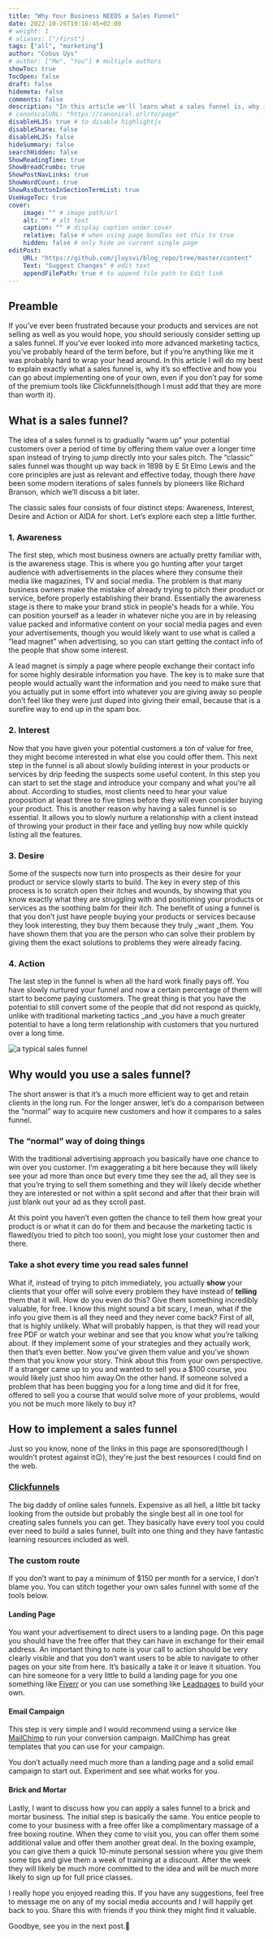 ```yaml
---
title: "Why Your Business NEEDS a Sales Funnel"
date: 2022-10-26T19:16:45+02:00
# weight: 1
# aliases: ["/first"]
tags: ["all", "marketing"]
author: "Cobus Uys"
# author: ["Me", "You"] # multiple authors
showToc: true
TocOpen: false
draft: false
hidemeta: false
comments: false
description: "In this article we'll learn what a sales funnel is, why it's such a powerful marketing tactic and how to implement your own."
# canonicalURL: "https://canonical.url/to/page"
disableHLJS: true # to disable highlightjs
disableShare: false
disableHLJS: false
hideSummary: false
searchHidden: false
ShowReadingTime: true
ShowBreadCrumbs: true
ShowPostNavLinks: true
ShowWordCount: true
ShowRssButtonInSectionTermList: true
UseHugoToc: true
cover:
    image: "" # image path/url
    alt: "" # alt text
    caption: "" # display caption under cover
    relative: false # when using page bundles set this to true
    hidden: false # only hide on current single page
editPost:
    URL: "https://github.com/jluysvi/blog_repo/tree/master/content"
    Text: "Suggest Changes" # edit text
    appendFilePath: true # to append file path to Edit link
---
```


## Preamble

If you’ve ever been frustrated because your products and services are not selling as well as you would hope, you should seriously consider setting up a sales funnel. If you’ve ever looked into more advanced marketing tactics, you’ve probably heard of the term before, but if you’re anything like me it was probably hard to wrap your head around. In this article I will do my best to explain exactly what a sales funnel is, why it’s so effective and how you can go about implementing one of your own, even if you don’t pay for some of the premium tools like Clickfunnels(though I must add that they are more than worth it).


## What is a sales funnel?

The idea of a sales funnel is to gradually “warm up” your potential customers over a period of time by offering them value over a longer time span instead of trying to jump directly into your sales pitch. The “classic” sales funnel was thought up way back in 1898 by E St Elmo Lewis and the core principles are just as relevant and effective today, though there _have_ been some modern iterations of sales funnels by pioneers like Richard Branson, which we’ll discuss a bit later. 

The classic sales four consists of four distinct steps: Awareness, Interest, Desire and Action or AIDA for short. Let’s explore each step a little further.



### 1. Awareness

The first step, which most business owners are actually pretty familiar with, is the awareness stage. This is where you go hunting after your target audience with advertisements in the places where they consume their media like magazines, TV and social media. The problem is that many business owners make the mistake of already trying to pitch their product or service, before properly establishing their brand. Essentially the awareness stage is there to make your brand stick in people's heads for a while. You can position yourself as a leader in whatever niche you are in by releasing value packed and informative content on your social media pages and even your advertisements, though you would likely want to use what is called a “lead magnet” when advertising, so you can start getting the contact info of the people that show some interest.


A lead magnet is simply a page where people exchange their contact info for some highly desirable information you have. The key is to make sure that people would actually want the information and you need to make sure that you actually put in some effort into whatever you are giving away so people don’t feel like they were just duped into giving their email, because that is a surefire way to end up in the spam box.

### 2. Interest

Now that you have given your potential customers a ton of value for free, they might become interested in what else you could offer them. This next step in the funnel is all about slowly building interest in your products or services by drip feeding the suspects some useful content. In this step you can start to set the stage and introduce your company and what you’re all about. According to studies, most clients need to hear your value proposition at least three to five times before they will even consider buying your product. This is another reason why having a sales funnel is so essential. It allows you to slowly nurture a relationship with a client instead of throwing your product in their face and yelling buy now while quickly listing all the features. 

### 3. Desire

Some of the suspects now turn into prospects as their desire for your product or service slowly starts to build. The key in every step of this process is to scratch open their itches and wounds, by showing that you know exactly what they are struggling with and positioning your products or services as the soothing balm for their itch. The benefit of using a funnel is that you don’t just have people buying your products or services because they look interesting, they buy them because they truly _want _them. You have shown them that you are the person who can solve their problem by giving them the exact solutions to problems they were already facing.

### 4. Action

The last step in the funnel is when all the hard work finally pays off. You have slowly nurtured your funnel and now a certain percentage of them will start to become paying customers. The great thing is that you have the potential to still convert some of the people that did not respond as quickly, unlike with traditional marketing tactics _and _you have a much greater potential to have a long term relationship with customers that you nurtured over a long time. 

![a typical sales funnel](/images/sales_funnel.png "https://www.vecteezy.com/free-vector/sales-funnel")

## Why would you use a sales funnel?

The short answer is that it’s a much more efficient way to get and retain clients in the long run. For the longer answer, let’s do a comparison between the “normal” way to acquire new customers and how it compares to a sales funnel. 


### The “normal” way of doing things

With the traditional advertising approach you basically have one chance to win over you customer. I’m exaggerating a bit here because they will likely see your ad more than once but every time they see the ad, all they see is that you’re trying to sell them something and they will likely decide whether they are interested or not within a split second and after that their brain will just blank out your ad as they scroll past. 

At this point you haven’t even gotten the chance to tell them how great your product is or what it can do for them and because the marketing tactic is flawed(you tried to pitch too soon), you might lose your customer then and there. 


### Take a shot every time you read sales funnel

What if, instead of trying to pitch immediately, you actually **show** your clients that your offer will solve every problem they have instead of **telling** them that it will. How do you even do this? Give them something incredibly valuable, for free. I know this might sound a bit scary, I mean, what if the info you give them is all they need and they never come back? First of all, that is highly unlikely. What will probably happen, is that they will read your free PDF or watch your webinar and see that you know what you’re talking about. If they implement some of your strategies and they actually work, then that’s even better. Now you’ve given them value and you’ve shown them that you know your story. Think about this from your own perspective. If a stranger came up to you and wanted to sell you a $100 course, you would likely just shoo him away.On the other hand. If someone solved a problem that has been bugging you for a long time and did it for free, offered to sell you a course that would solve more of your problems, would you not be much more likely to buy it?


## How to implement a sales funnel

Just so you know, none of the links in this page are sponsored(though I wouldn’t protest against it😉), they're just the best resources I could find on the web. 


### [Clickfunnels](https://www.clickfunnels.com/)

The big daddy of online sales funnels. Expensive as all hell, a little bit tacky looking from the outside but probably the single best all in one tool for creating sales funnels you can get. They basically have every tool you could ever need to build a sales funnel, built into one thing and they have fantastic learning resources included as well. 


### The custom route

If you don’t want to pay a minimum of $150 per month for a service, I don’t blame you. You can stitch together your own sales funnel with some of the tools below. 


#### Landing Page

You want your advertisement to direct users to a landing page. On this page you should have the free offer that they can have in exchange for their email address. An important thing to note is your call to action should be very clearly visible and that you don’t want users to be able to navigate to other pages on your site from here. It’s basically a take it or leave it situation. You can hire someone for a very little to build a landing page for you one something like [Fiverr](https://www.fiverr.com/) or you can use something like [Leadpages](https://www.leadpages.com/) to build your own. 


#### Email Campaign

This step is very simple and I would recommend using a service like [MailChimp](https://mailchimp.com/) to run your conversion campaign. MailChimp has great templates that you can use for your campaign. 

You don’t actually need much more than a landing page and a solid email campaign to start out. Experiment and see what works for you. 


#### Brick and Mortar

Lastly, I want to discuss how you can apply a sales funnel to a brick and mortar business. The initial step is basically the same. You entice people to come to your business with a free offer like a complimentary massage of a free boxing routine. When they come to visit you, you can offer them some additional value and offer them another great deal. In the boxing example, you can give them a quick 10-minute personal session where you give them some tips and give them a week of training at a discount. After the week they will likely be much more committed to the idea and will be much more likely to sign up for full price classes.

I really hope you enjoyed reading this. If you have any suggestions, feel free to message me on any of my social media accounts and I will happily get back to you. Share this with friends if you think they might find it valuable. 

Goodbye, see you in the next post.👋